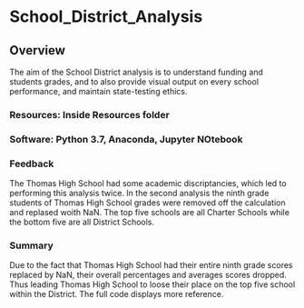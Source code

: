 # School_District_Analysis

## Overview

The aim of the School District analysis is to understand funding and students grades, and to also provide visual output on every school performance, and maintain state-testing ethics. 

### Resources: Inside Resources folder 

### Software: Python 3.7, Anaconda, Jupyter NOtebook 

### Feedback 

The Thomas High School had some academic discriptancies, which led to performing this analysis twice. In the second analysis the ninth grade students of Thomas High School grades were removed off the calculation and replased woith NaN. The top five schools are all Charter Schools while the bottom five are all District Schools. 

### Summary 
Due to the fact that Thomas High School had their entire ninth grade scores replaced by NaN, their overall percentages and averages scores dropped. Thus leading Thomas High School to loose their place on the top five school within the District. The full code displays more reference.  
